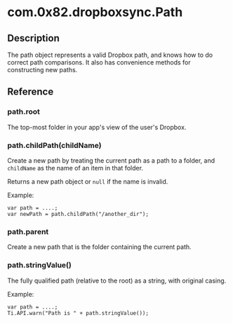 # com.0x82.dropboxsync.Path

## Description

The path object represents a valid Dropbox path, and knows how to do correct
path comparisons. It also has convenience methods for constructing new paths.

## Reference

### path.root

The top-most folder in your app's view of the user's Dropbox.

### path.childPath(childName)

Create a new path by treating the current path as a path to a folder, and
`childName` as the name of an item in that folder.

Returns a new path object or `null` if the name is invalid.

Example:

    var path = ....;
    var newPath = path.childPath("/another_dir");

### path.parent

Create a new path that is the folder containing the current path.

### path.stringValue()

The fully qualified path (relative to the root) as a string, with original casing.

Example:

    var path = ....;
    Ti.API.warn("Path is " + path.stringValue());

